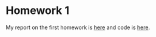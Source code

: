 # Homework 1
My report on the first homework is [here](hw1/hw1.md) and code is [here](hw1/Homework1.ipynb).
